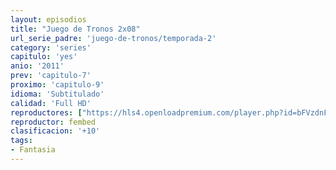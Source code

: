 ```yaml
---
layout: episodios
title: "Juego de Tronos 2x08"
url_serie_padre: 'juego-de-tronos/temporada-2'
category: 'series'
capitulo: 'yes'
anio: '2011'
prev: 'capitulo-7'
proximo: 'capitulo-9'
idioma: 'Subtitulado'
calidad: 'Full HD'
reproductores: ["https://hls4.openloadpremium.com/player.php?id=bFVzdnFtbTRVZFI2TjFYc0dKMkJ6bS9sZmJzaVJEZDdrV3E1bmtwLzQvNjlyaFp5OG5PdTZld3dkU3lkLzVjdEF1UU5QT2x6Y3M0V2tydWJIQU5CUFE9PQ&sub=https://sub.cuevana2.io/vtt-sub/sub7/Game.Of.Thrones.S02E08.vtt"]
reproductor: fembed
clasificacion: '+10'
tags:
- Fantasia
---
```












